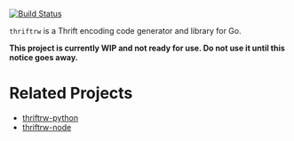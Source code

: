 [![Build Status](https://travis-ci.org/thriftrw/thriftrw-go.svg?branch=master)](https://travis-ci.org/thriftrw/thriftrw-go)

`thriftrw` is a Thrift encoding code generator and library for Go.

**This project is currently WIP and not ready for use. Do not use it until this notice goes away.**

Related Projects
================

-   [thriftrw-python]
-   [thriftrw-node]

  [thriftrw-python]: https://github.com/thriftrw/thriftrw-python
  [thriftrw-node]: https://github.com/thriftrw/thriftrw-node
